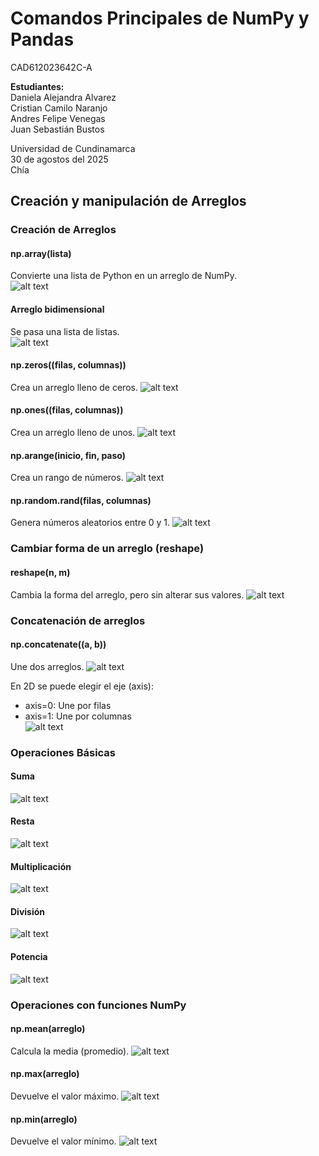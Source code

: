 # Comandos Principales de NumPy y Pandas

CAD612023642C-A

**Estudiantes:**<br>
Daniela Alejandra Alvarez<br>
Cristian Camilo Naranjo<br>
Andres Felipe Venegas<br>
Juan Sebastián Bustos<br>

Universidad de Cundinamarca <br>
30 de agostos del 2025 <br>
Chía


## Creación y manipulación de Arreglos

### Creación de Arreglos

#### **np.array(lista)**<br>
Convierte una lista de Python en un arreglo de NumPy.<br>
![alt text](imagenes/arreglo.png)

#### **Arreglo bidimensional**<br>
Se pasa una lista de listas.<br>
![alt text](imagenes/arreglo%20bidimensional.png)

#### **np.zeros((filas, columnas))**<br>
Crea un arreglo lleno de ceros.
![alt text](imagenes/arreglo%20de%20ceros.png)

#### **np.ones((filas, columnas))**<br>
Crea un arreglo lleno de unos.
![alt text](imagenes/arreglo%20de%20unos.png)

#### **np.arange(inicio, fin, paso)**<br>
Crea un rango de números.
![alt text](imagenes/arreglo%20con%20rango.png)

#### **np.random.rand(filas, columnas)**<br>
Genera números aleatorios entre 0 y 1.
![alt text](imagenes/arreglo%20random.png)


### Cambiar forma de un arreglo (reshape)

#### **reshape(n, m)**<br>
Cambia la forma del arreglo, pero sin alterar sus valores.
![alt text](imagenes/cambiar%20forma.png)


### Concatenación de arreglos

#### **np.concatenate((a, b))**<br>
Une dos arreglos.
![alt text](imagenes/concatenar.png)

En 2D se puede elegir el eje (axis):<br>
- axis=0: Une por filas
- axis=1: Une por columnas<br>
![alt text](imagenes/concatenar%202d.png)


### Operaciones Básicas

#### **Suma**<br>
![alt text](imagenes/suma.png)

#### **Resta**<br>
![alt text](imagenes/resta.png)

#### **Multiplicación**<br>
![alt text](imagenes/multiplicacion.png)

#### **División**<br>
![alt text](imagenes/division.png)

#### **Potencia**<br>
![alt text](imagenes/potencia.png)


### Operaciones con funciones NumPy

#### **np.mean(arreglo)**<br>
Calcula la media (promedio).
![alt text](imagenes/media.png)

#### **np.max(arreglo)**
Devuelve el valor máximo.
![alt text](imagenes/maximo.png)

#### **np.min(arreglo)**
Devuelve el valor mínimo.
![alt text](imagenes/minimo.png)